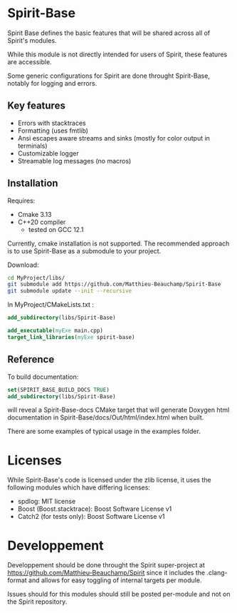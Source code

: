 # Spirit-Base
Spirit Base defines the basic features that will be shared across all of Spirit's 
modules.

While this module is not directly intended for users of Spirit,
these features are accessible.

Some generic configurations for Spirit are done throught Spirit-Base, 
notably for logging and errors.

## Key features

- Errors with stacktraces 
- Formatting (uses fmtlib)
- Ansi escapes aware streams and sinks (mostly for color output in terminals)
- Customizable logger
- Streamable log messages (no macros)

## Installation

Requires:
- Cmake 3.13
- C++20 compiler 
  - tested on GCC 12.1

Currently, cmake installation is not supported.
The recommended approach is to use Spirit-Base as a submodule to your project.

Download:
```sh
cd MyProject/libs/
git submodule add https://github.com/Matthieu-Beauchamp/Spirit-Base
git submodule update --init --recursive
```

In MyProject/CMakeLists.txt :
```cmake
add_subdirectory(libs/Spirit-Base)

add_executable(myExe main.cpp)
target_link_libraries(myExe spirit-base)
```

## Reference
To build documentation: 
```cmake
set(SPIRIT_BASE_BUILD_DOCS TRUE)
add_subdirectory(libs/Spirit-Base)
```
will reveal a Spirit-Base-docs CMake target
that will generate Doxygen html documentation in Spirit-Base/docs/Out/html/index.html
when built.

There are some examples of typical usage in the examples folder.

# Licenses
While Spirit-Base's code is licensed under the zlib license, it uses the following
modules which have differing licenses:

- spdlog: MIT license
- Boost (Boost.stacktrace): Boost Software License v1
- Catch2 (for tests only): Boost Software License v1

# Developpement
Developpement should be done throught the Spirit super-project at 
https://github.com/Matthieu-Beauchamp/Spirit since it includes
the .clang-format and allows for easy toggling of internal targets per module.

Issues should for this modules should still be posted per-module and not on the 
Spirit repository.